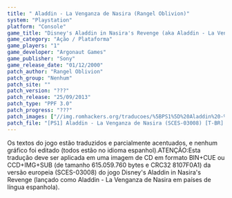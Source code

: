 ```yaml
---
title: " Aladdin - La Venganza de Nasira (Rangel Oblivion)"
system: "Playstation"
platform: "Console"
game_title: "Disney's Aladdin in Nasira's Revenge (aka Aladdin - La Venganza de Nasira)"
game_category: "Ação / Plataforma"
game_players: "1"
game_developer: "Argonaut Games"
game_publisher: "Sony"
game_release_date: "01/12/2000"
patch_author: "Rangel Oblivion"
patch_group: "Nenhum"
patch_site: ""
patch_version: "???"
patch_release: "25/09/2013"
patch_type: "PPF 3.0"
patch_progress: "???"
patch_images: ["//img.romhackers.org/traducoes/%5BPS1%5D%20Aladdin%20-%20La%20Venganza%20de%20Nasira%20-%20Rangel%20Oblivion%20-%201.jpg","//img.romhackers.org/traducoes/%5BPS1%5D%20Aladdin%20-%20La%20Venganza%20de%20Nasira%20-%20Rangel%20Oblivion%20-%202.jpg","//img.romhackers.org/traducoes/%5BPS1%5D%20Aladdin%20-%20La%20Venganza%20de%20Nasira%20-%20Rangel%20Oblivion%20-%203.jpg"]
patch_file: "[PS1] Aladdin - La Venganza de Nasira (SCES-03008) [T-BR] [T-Rangel Oblivion G-Nenhum] [A-2013].zip"
---
```


Os textos do jogo estão traduzidos e parcialmente acentuados, e nenhum gráfico foi editado (todos estão no idioma espanhol).ATENÇÃO:Esta tradução deve ser aplicada em uma imagem de CD em formato BIN+CUE ou CCD+IMG+SUB (de tamanho 615.059.760 bytes e CRC32 8107F0A1) da versão europeia (SCES-03008) do jogo Disney's Aladdin in Nasira's Revenge (lançado como Aladdin - La Venganza de Nasira em países de língua espanhola).